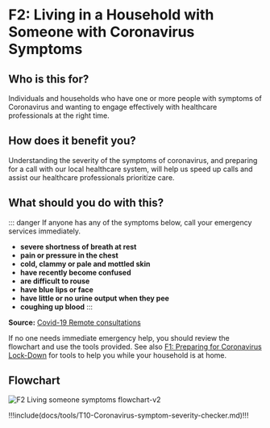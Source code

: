# F2: Living in a Household with Someone with Coronavirus Symptoms

## Who is this for?

Individuals and households who have one or more people with symptoms of Coronavirus and wanting to engage effectively with healthcare professionals at the right time.

## How does it benefit you?

Understanding the severity of the symptoms of coronavirus, and preparing for a call with our local healthcare system, will help us speed up calls and assist our healthcare professionals prioritize care.

## What should you do with this?

::: danger
If anyone has any of the symptoms below, call your emergency services immediately.

* __severe shortness of breath at rest__
* __pain or pressure in the chest__
* __cold, clammy or pale and mottled skin__
* __have recently become confused__
* __are difficult to rouse__
* __have blue lips or face__
* __have little or no urine output when they pee__
* __coughing up blood__
:::

__Source:__ [Covid-19 Remote consultations](https://www.bmj.com/content/368/bmj.m1182)

If no one needs immediate emergency help, you should review the flowchart and use the tools provided. See also [F1: Preparing for Coronavirus Lock-Down](/f1-preparing-for-coronavirus-lock-down.html) for tools to help you while your household is at home.

## Flowchart
![F2 Living someone symptoms flowchart-v2](/F2-Living_someone_symptoms_flowchart-v2.jpg)

!!!include(docs/tools/T10-Coronavirus-symptom-severity-checker.md)!!!